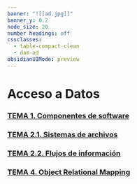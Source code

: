 ```yaml
---
banner: "![[ad.jpg]]"
banner_y: 0.2
node_size: 20
number headings: off
cssclasses:
  - table-compact-clean
  - dam-ad
obsidianUIMode: preview
---
```


# Acceso a Datos
### [TEMA 1. Componentes de software](./Teor%C3%ADa/TEMA%201.%20Componentes%20de%20software.md)
### [TEMA 2.1. Sistemas de archivos](./Teor%C3%ADa/TEMA%202.1.%20Sistemas%20de%20archivos.md)
### [TEMA 2.2. Flujos de información](./Teor%C3%ADa/TEMA%202.2.%20Flujos%20de%20informaci%C3%B3n.md)
### [TEMA 4. Object Relational Mapping](./Teor%C3%ADa/TEMA%204.%20Object%20Relational%20Mapping.md)
